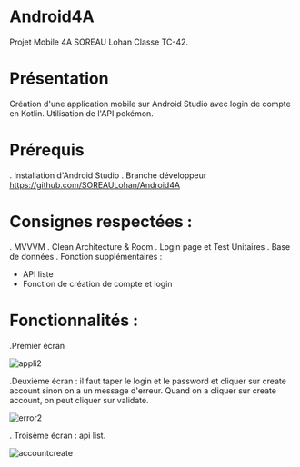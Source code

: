 # Android4A
Projet Mobile 4A SOREAU Lohan Classe TC-42.

# Présentation
Création d'une application mobile sur Android Studio avec login de compte en Kotlin.
Utilisation de l'API pokémon.

# Prérequis
. Installation d'Android Studio
. Branche développeur
https://github.com/SOREAULohan/Android4A

# Consignes respectées : 
. MVVVM
. Clean Architecture & Room
. Login page et Test Unitaires
. Base de données
. Fonction supplémentaires : 
  - API liste
  - Fonction de création de compte et login
  
 
 # Fonctionnalités :
 .Premier écran

![appli2](https://user-images.githubusercontent.com/65115009/103368944-2be14e80-4ac9-11eb-8a93-8eaef8a7bc8d.PNG)


.Deuxième écran : il faut taper le login et le password et cliquer sur create account sinon on a un message d'erreur. Quand on a cliquer sur create account, on peut cliquer sur validate.

![error2](https://user-images.githubusercontent.com/65115009/103368971-41ef0f00-4ac9-11eb-9705-cc606bad56d6.PNG)

. Troisème écran : api list.

![accountcreate](https://user-images.githubusercontent.com/65115009/103368975-43203c00-4ac9-11eb-846f-d6c59a9ac4d9.PNG)
